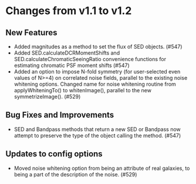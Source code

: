 Changes from v1.1 to v1.2
=========================

New Features
------------

- Added magnitudes as a method to set the flux of SED objects. (#547)
- Added SED.calculateDCRMomentShifts and SED.calculateChromaticSeeingRatio convenience functions
  for estimating chromatic PSF moment shifts (#547)
- Added an option to impose N-fold symmetry (for user-selected even values of
  N>=4) on correlated noise fields, parallel to the existing noise whitening
  options. Changed name for noise whitening routine from applyWhiteningTo() to
  whitenImage(), parallel to the new symmetrizeImage().  (#529)

Bug Fixes and Improvements
--------------------------

- SED and Bandpass methods that return a new SED or Bandpass now attempt to preserve the type of
  the object calling the method. (#547)

Updates to config options
-------------------------

- Moved noise whitening option from being an attribute of real galaxies, to being
  a part of the description of the noise. (#529)
